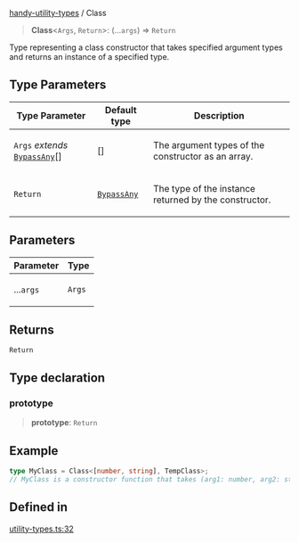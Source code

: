 [handy-utility-types](https://github.com/itsmeid/handy-utility-types/tree/main/docs/README.md) / Class

> **Class**\<`Args`, `Return`\>: (...`args`) => `Return`

Type representing a class constructor that takes specified argument types and returns an instance of a specified type.

## Type Parameters

<table>
<thead>
<tr>
<th>Type Parameter</th>
<th>Default type</th>
<th>Description</th>
</tr>
</thead>
<tbody>
<tr>
<td>

`Args` *extends* [`BypassAny`](https://github.com/itsmeid/handy-utility-types/tree/main/docs/type-aliases%5CBypassAny.md)[]

</td>
<td>

[]

</td>
<td>

The argument types of the constructor as an array.

</td>
</tr>
<tr>
<td>

`Return`

</td>
<td>

[`BypassAny`](https://github.com/itsmeid/handy-utility-types/tree/main/docs/type-aliases%5CBypassAny.md)

</td>
<td>

The type of the instance returned by the constructor.

</td>
</tr>
</tbody>
</table>

## Parameters

<table>
<thead>
<tr>
<th>Parameter</th>
<th>Type</th>
</tr>
</thead>
<tbody>
<tr>
<td>

...`args`

</td>
<td>

`Args`

</td>
</tr>
</tbody>
</table>

## Returns

`Return`

## Type declaration

### prototype

> **prototype**: `Return`

## Example

```ts
type MyClass = Class<[number, string], TempClass>;
// MyClass is a constructor function that takes (arg1: number, arg2: string) and returns an instance of TempClass
```

## Defined in

[utility-types.ts:32](https://github.com/itsmeid/handy-utility-types/blob/361f33ed663ecb70e7a5632aeff8b3063307bcd0/lib/modular/utility-types.ts#L32)

